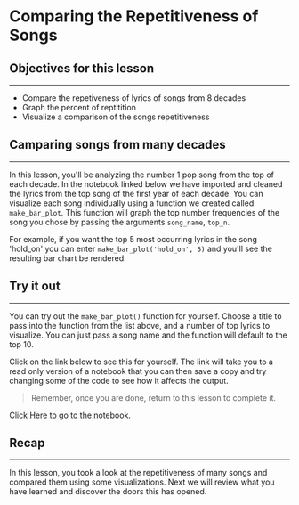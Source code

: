# Comparing the Repetitiveness of Songs

## Objectives for this lesson

***

* Compare the repetiveness of lyrics of songs from 8 decades
* Graph the percent of reptitition
* Visualize a comparison of the songs repetitiveness

## Camparing songs from many decades

***

In this lesson, you'll be analyzing the number 1 pop song from the top of each decade.  In the notebook linked below we have imported and cleaned the lyrics from the top song of the first year of each decade.  You can visualize each song individually using a function we created called `make_bar_plot`. This function will graph the top number frequencies of the song you chose by passing the arguments `song_name`, `top_n`. 

For example, if you want the top 5 most occurring lyrics in the song 'hold_on' you can enter `make_bar_plot('hold_on', 5)` and you'll see the resulting bar chart be rendered.

## Try it out

***

You can try out the `make_bar_plot()` function for yourself.  Choose a title to pass into the function from the list above, and a number of top lyrics to visualize.  You can just pass a song name and the function will default to the top 10.  

Click on the link below to see this for yourself.  The link will take you to a read only version of a notebook that you can then save a copy and try changing some of the code to see how it affects the output.

> Remember, once you are done, return to this lesson to complete it.

<a href="https://colab.research.google.com/drive/1SAPISztyN5ndUDfY6Mq8cuAG_rnFi7G9?usp=sharing" target="blank">Click Here to go to the notebook.</a>

## Recap

***

In this lesson, you took a look at the repetitiveness of many songs and compared them using some visualizations.  Next we will review what you have learned and discover the doors this has opened.
